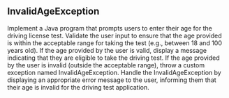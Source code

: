 ## InvalidAgeException 

Implement a Java program that prompts users to enter their age for the driving license test.
Validate the user input to ensure that the age provided is within the acceptable range for taking the test (e.g., between 18 and 100 years old).
If the age provided by the user is valid, display a message indicating that they are eligible to take the driving test.
If the age provided by the user is invalid (outside the acceptable range), throw a custom exception named InvalidAgeException.
Handle the InvalidAgeException by displaying an appropriate error message to the user, informing them that their age is invalid for the driving test application.

